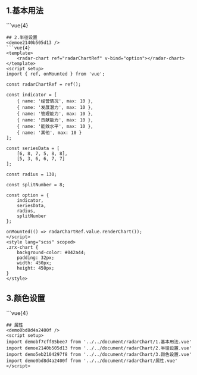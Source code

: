 ## 1.基本用法
<demobf7cff85bee7 />
```vue{4}
<template>
    <radar-chart ref="radarChartRef" v-bind="option"></radar-chart>
</template>
<script setup>
import { ref, onMounted } from 'vue';

const radarChartRef = ref();

const indicator = [
    { name: '经营情况', max: 10 },
    { name: '发展潜力', max: 10 },
    { name: '管理能力', max: 10 },
    { name: '贡献能力', max: 10 },
    { name: '能效水平', max: 10 }
];

const seriesData = [
    [6, 8, 7, 5, 8]
];

const option = {
    indicator,
    seriesData
};

onMounted(() => radarChartRef.value.renderChart());
</script>
<style lang="scss" scoped>
.zrx-chart {
    background-color: #042a44;
    padding: 32px;
    width: 450px;
    height: 350px;
}
</style>
```
## 2.半径设置
<demoe2140b505d13 />
```vue{4}
<template>
    <radar-chart ref="radarChartRef" v-bind="option"></radar-chart>
</template>
<script setup>
import { ref, onMounted } from 'vue';

const radarChartRef = ref();

const indicator = [
    { name: '经营情况', max: 10 },
    { name: '发展潜力', max: 10 },
    { name: '管理能力', max: 10 },
    { name: '贡献能力', max: 10 },
    { name: '能效水平', max: 10 },
    { name: '其他', max: 10 }
];

const seriesData = [
    [6, 8, 7, 5, 8, 8],
    [5, 3, 6, 6, 7, 7]
];

const radius = 130;

const splitNumber = 8;

const option = {
    indicator,
    seriesData,
    radius,
    splitNumber
};

onMounted(() => radarChartRef.value.renderChart());
</script>
<style lang="scss" scoped>
.zrx-chart {
    background-color: #042a44;
    padding: 32px;
    width: 450px;
    height: 450px;
}
</style>
```
## 3.颜色设置
<demo5eb2104297f8 />
```vue{4}
<template>
    <radar-chart ref="radarChartRef" v-bind="option"></radar-chart>
</template>
<script setup>
import { ref, onMounted } from 'vue';

const radarChartRef = ref();

const indicator = [
    { name: '经营情况', max: 10 },
    { name: '发展潜力', max: 10 },
    { name: '管理能力', max: 10 },
    { name: '贡献能力', max: 10 },
    { name: '能效水平', max: 10 },
    { name: '其他', max: 10 },
    { name: '额外项', max: 10 }
];
const seriesData = [
    [8, 8, 7, 5, 8, 8, 9],
    [5, 3, 6, 6, 7, 7, 2],
    [3, 6, 6, 7, 7, 2, 3]
];
const color = ['green', 'blue', 'orange'];
const option = {
    indicator,
    seriesData,
    color,
    indicatorColor: 'red'
};

onMounted(() => radarChartRef.value.renderChart());
</script>
<style lang="scss" scoped>
.zrx-chart {
    background-color: #042a44;
    padding: 32px;
    width: 450px;
    height: 450px;
}
</style>
```
## 属性
<demo0bd8d4a2400f />
<script setup>
import demobf7cff85bee7 from '../../document/radarChart/1.基本用法.vue'
import demoe2140b505d13 from '../../document/radarChart/2.半径设置.vue'
import demo5eb2104297f8 from '../../document/radarChart/3.颜色设置.vue'
import demo0bd8d4a2400f from '../../document/radarChart/属性.vue'
</script>